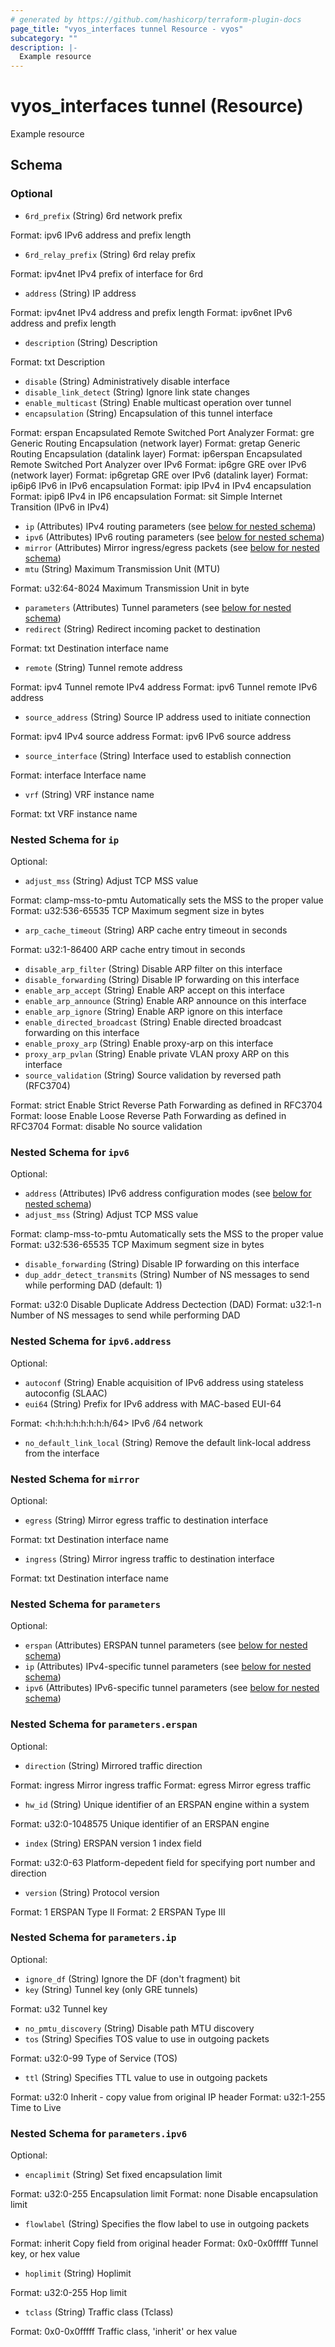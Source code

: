 ```yaml
---
# generated by https://github.com/hashicorp/terraform-plugin-docs
page_title: "vyos_interfaces tunnel Resource - vyos"
subcategory: ""
description: |-
  Example resource
---
```


# vyos_interfaces tunnel (Resource)

Example resource



<!-- schema generated by tfplugindocs -->
## Schema

### Optional

- `6rd_prefix` (String) 6rd network prefix

Format: ipv6
IPv6 address and prefix length
- `6rd_relay_prefix` (String) 6rd relay prefix

Format: ipv4net
IPv4 prefix of interface for 6rd
- `address` (String) IP address

Format: ipv4net
IPv4 address and prefix length
Format: ipv6net
IPv6 address and prefix length
- `description` (String) Description

Format: txt
Description
- `disable` (String) Administratively disable interface
- `disable_link_detect` (String) Ignore link state changes
- `enable_multicast` (String) Enable multicast operation over tunnel
- `encapsulation` (String) Encapsulation of this tunnel interface

Format: erspan
Encapsulated Remote Switched Port Analyzer
Format: gre
Generic Routing Encapsulation (network layer)
Format: gretap
Generic Routing Encapsulation (datalink layer)
Format: ip6erspan
Encapsulated Remote Switched Port Analyzer over IPv6
Format: ip6gre
GRE over IPv6 (network layer)
Format: ip6gretap
GRE over IPv6 (datalink layer)
Format: ip6ip6
IPv6 in IPv6 encapsulation
Format: ipip
IPv4 in IPv4 encapsulation
Format: ipip6
IPv4 in IP6 encapsulation
Format: sit
Simple Internet Transition (IPv6 in IPv4)
- `ip` (Attributes) IPv4 routing parameters (see [below for nested schema](#nestedatt--ip))
- `ipv6` (Attributes) IPv6 routing parameters (see [below for nested schema](#nestedatt--ipv6))
- `mirror` (Attributes) Mirror ingress/egress packets (see [below for nested schema](#nestedatt--mirror))
- `mtu` (String) Maximum Transmission Unit (MTU)

Format: u32:64-8024
Maximum Transmission Unit in byte
- `parameters` (Attributes) Tunnel parameters (see [below for nested schema](#nestedatt--parameters))
- `redirect` (String) Redirect incoming packet to destination

Format: txt
Destination interface name
- `remote` (String) Tunnel remote address

Format: ipv4
Tunnel remote IPv4 address
Format: ipv6
Tunnel remote IPv6 address
- `source_address` (String) Source IP address used to initiate connection

Format: ipv4
IPv4 source address
Format: ipv6
IPv6 source address
- `source_interface` (String) Interface used to establish connection

Format: interface
Interface name
- `vrf` (String) VRF instance name

Format: txt
VRF instance name

<a id="nestedatt--ip"></a>
### Nested Schema for `ip`

Optional:

- `adjust_mss` (String) Adjust TCP MSS value

Format: clamp-mss-to-pmtu
Automatically sets the MSS to the proper value
Format: u32:536-65535
TCP Maximum segment size in bytes
- `arp_cache_timeout` (String) ARP cache entry timeout in seconds

Format: u32:1-86400
ARP cache entry timout in seconds
- `disable_arp_filter` (String) Disable ARP filter on this interface
- `disable_forwarding` (String) Disable IP forwarding on this interface
- `enable_arp_accept` (String) Enable ARP accept on this interface
- `enable_arp_announce` (String) Enable ARP announce on this interface
- `enable_arp_ignore` (String) Enable ARP ignore on this interface
- `enable_directed_broadcast` (String) Enable directed broadcast forwarding on this interface
- `enable_proxy_arp` (String) Enable proxy-arp on this interface
- `proxy_arp_pvlan` (String) Enable private VLAN proxy ARP on this interface
- `source_validation` (String) Source validation by reversed path (RFC3704)

Format: strict
Enable Strict Reverse Path Forwarding as defined in RFC3704
Format: loose
Enable Loose Reverse Path Forwarding as defined in RFC3704
Format: disable
No source validation


<a id="nestedatt--ipv6"></a>
### Nested Schema for `ipv6`

Optional:

- `address` (Attributes) IPv6 address configuration modes (see [below for nested schema](#nestedatt--ipv6--address))
- `adjust_mss` (String) Adjust TCP MSS value

Format: clamp-mss-to-pmtu
Automatically sets the MSS to the proper value
Format: u32:536-65535
TCP Maximum segment size in bytes
- `disable_forwarding` (String) Disable IP forwarding on this interface
- `dup_addr_detect_transmits` (String) Number of NS messages to send while performing DAD (default: 1)

Format: u32:0
Disable Duplicate Address Dectection (DAD)
Format: u32:1-n
Number of NS messages to send while performing DAD

<a id="nestedatt--ipv6--address"></a>
### Nested Schema for `ipv6.address`

Optional:

- `autoconf` (String) Enable acquisition of IPv6 address using stateless autoconfig (SLAAC)
- `eui64` (String) Prefix for IPv6 address with MAC-based EUI-64

Format: <h:h:h:h:h:h:h:h/64>
IPv6 /64 network
- `no_default_link_local` (String) Remove the default link-local address from the interface



<a id="nestedatt--mirror"></a>
### Nested Schema for `mirror`

Optional:

- `egress` (String) Mirror egress traffic to destination interface

Format: txt
Destination interface name
- `ingress` (String) Mirror ingress traffic to destination interface

Format: txt
Destination interface name


<a id="nestedatt--parameters"></a>
### Nested Schema for `parameters`

Optional:

- `erspan` (Attributes) ERSPAN tunnel parameters (see [below for nested schema](#nestedatt--parameters--erspan))
- `ip` (Attributes) IPv4-specific tunnel parameters (see [below for nested schema](#nestedatt--parameters--ip))
- `ipv6` (Attributes) IPv6-specific tunnel parameters (see [below for nested schema](#nestedatt--parameters--ipv6))

<a id="nestedatt--parameters--erspan"></a>
### Nested Schema for `parameters.erspan`

Optional:

- `direction` (String) Mirrored traffic direction

Format: ingress
Mirror ingress traffic
Format: egress
Mirror egress traffic
- `hw_id` (String) Unique identifier of an ERSPAN engine within a system

Format: u32:0-1048575
Unique identifier of an ERSPAN engine
- `index` (String) ERSPAN version 1 index field

Format: u32:0-63
Platform-depedent field for specifying port number and direction
- `version` (String) Protocol version

Format: 1
ERSPAN Type II
Format: 2
ERSPAN Type III


<a id="nestedatt--parameters--ip"></a>
### Nested Schema for `parameters.ip`

Optional:

- `ignore_df` (String) Ignore the DF (don't fragment) bit
- `key` (String) Tunnel key (only GRE tunnels)

Format: u32
Tunnel key
- `no_pmtu_discovery` (String) Disable path MTU discovery
- `tos` (String) Specifies TOS value to use in outgoing packets

Format: u32:0-99
Type of Service (TOS)
- `ttl` (String) Specifies TTL value to use in outgoing packets

Format: u32:0
Inherit - copy value from original IP header
Format: u32:1-255
Time to Live


<a id="nestedatt--parameters--ipv6"></a>
### Nested Schema for `parameters.ipv6`

Optional:

- `encaplimit` (String) Set fixed encapsulation limit

Format: u32:0-255
Encapsulation limit
Format: none
Disable encapsulation limit
- `flowlabel` (String) Specifies the flow label to use in outgoing packets

Format: inherit
Copy field from original header
Format: 0x0-0x0fffff
Tunnel key, or hex value
- `hoplimit` (String) Hoplimit

Format: u32:0-255
Hop limit
- `tclass` (String) Traffic class (Tclass)

Format: 0x0-0x0fffff
Traffic class, 'inherit' or hex value
